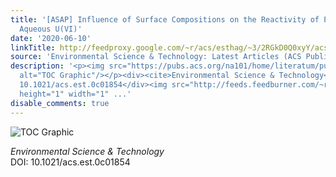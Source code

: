 ```yaml
---
title: '[ASAP] Influence of Surface Compositions on the Reactivity of Pyrite toward
  Aqueous U(VI)'
date: '2020-06-10'
linkTitle: http://feedproxy.google.com/~r/acs/esthag/~3/2RGkD0Q0xyY/acs.est.0c01854
source: 'Environmental Science & Technology: Latest Articles (ACS Publications)'
description: '<p><img src="https://pubs.acs.org/na101/home/literatum/publisher/achs/journals/content/esthag/0/esthag.ahead-of-print/acs.est.0c01854/20200610/images/medium/es0c01854_0005.gif"
  alt="TOC Graphic"/></p><div><cite>Environmental Science & Technology</cite></div><div>DOI:
  10.1021/acs.est.0c01854</div><img src="http://feeds.feedburner.com/~r/acs/esthag/~4/2RGkD0Q0xyY"
  height="1" width="1" ...'
disable_comments: true
---
```

<p><img src="https://pubs.acs.org/na101/home/literatum/publisher/achs/journals/content/esthag/0/esthag.ahead-of-print/acs.est.0c01854/20200610/images/medium/es0c01854_0005.gif" alt="TOC Graphic"/></p><div><cite>Environmental Science & Technology</cite></div><div>DOI: 10.1021/acs.est.0c01854</div><img src="http://feeds.feedburner.com/~r/acs/esthag/~4/2RGkD0Q0xyY" height="1" width="1" ...